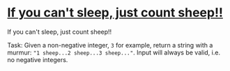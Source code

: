 # [If you can't sleep, just count sheep!!](https://www.codewars.com/kata/5b077ebdaf15be5c7f000077)

If you can't sleep, just count sheep!!

Task:
Given a non-negative integer, `3` for example, return a string with a murmur: `"1 sheep...2 sheep...3 sheep..."`. Input will always be valid, i.e. no negative integers.

